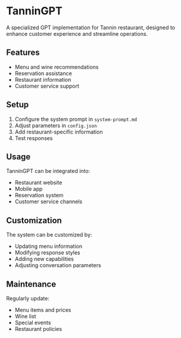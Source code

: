 # TanninGPT

A specialized GPT implementation for Tannin restaurant, designed to enhance customer experience and streamline operations.

## Features

- Menu and wine recommendations
- Reservation assistance
- Restaurant information
- Customer service support

## Setup

1. Configure the system prompt in `system-prompt.md`
2. Adjust parameters in `config.json`
3. Add restaurant-specific information
4. Test responses

## Usage

TanninGPT can be integrated into:
- Restaurant website
- Mobile app
- Reservation system
- Customer service channels

## Customization

The system can be customized by:
- Updating menu information
- Modifying response styles
- Adding new capabilities
- Adjusting conversation parameters

## Maintenance

Regularly update:
- Menu items and prices
- Wine list
- Special events
- Restaurant policies